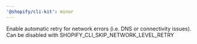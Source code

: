 ```yaml
---
'@shopify/cli-kit': minor
---
```


Enable automatic retry for network errors (i.e. DNS or connectivity issues). Can be disabled with SHOPIFY_CLI_SKIP_NETWORK_LEVEL_RETRY
